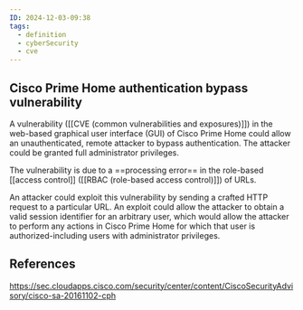 ```yaml
---
ID: 2024-12-03-09:38
tags:
  - definition
  - cyberSecurity
  - cve
---
```

## Cisco Prime Home authentication bypass vulnerability

A vulnerability ([[CVE (common vulnerabilities and exposures)]]) in the web-based graphical user interface (GUI) of Cisco Prime Home could allow an unauthenticated, remote attacker to bypass authentication. The attacker could be granted full administrator privileges.

The vulnerability is due to a ==processing error== in the role-based [[access control]] ([[RBAC (role-based access control)]]) of URLs.

An attacker could exploit this vulnerability by sending a crafted HTTP request to a particular URL. An exploit could allow the attacker to obtain a valid session identifier for an arbitrary user, which would allow the attacker to perform any actions in Cisco Prime Home for which that user is authorized-including users with administrator privileges.
## References
https://sec.cloudapps.cisco.com/security/center/content/CiscoSecurityAdvisory/cisco-sa-20161102-cph